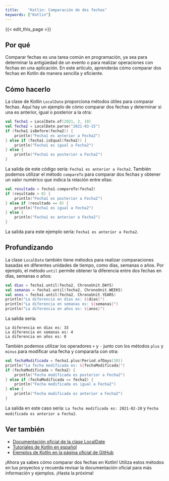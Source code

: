 ```yaml
---
title:    "Kotlin: Comparación de dos fechas"
keywords: ["Kotlin"]
---
```


{{< edit_this_page >}}

## Por qué 
Comparar fechas es una tarea común en programación, ya sea para determinar la antigüedad de un evento o para realizar operaciones con fechas en una aplicación. En este artículo, aprenderás cómo comparar dos fechas en Kotlin de manera sencilla y eficiente.

## Cómo hacerlo 
La clase de Kotlin `LocalDate` proporciona métodos útiles para comparar fechas. Aquí hay un ejemplo de cómo comparar dos fechas y determinar si una es anterior, igual o posterior a la otra:

```Kotlin
val fecha1 = LocalDate.of(2021, 2, 10)
val fecha2 = LocalDate.parse("2021-03-15")
if (fecha1.isBefore(fecha2)) {
    println("Fecha1 es anterior a Fecha2")
} else if (fecha1.isEqual(fecha2)) {
    println("Fecha1 es igual a Fecha2")
} else {
    println("Fecha1 es posterior a Fecha2")
}
```

La salida de este código sería: `Fecha1 es anterior a Fecha2`.
También podemos utilizar el método `compareTo` para comparar dos fechas y obtener un valor numérico que indica la relación entre ellas:

```Kotlin
val resultado = fecha1.compareTo(fecha2)
if (resultado > 0) {
    println("Fecha1 es posterior a Fecha2")
} else if (resultado == 0) {
    println("Fecha1 es igual a Fecha2")
} else {
    println("Fecha1 es anterior a Fecha2")
}
```

La salida para este ejemplo sería: `Fecha1 es anterior a Fecha2`.

## Profundizando
La clase `LocalDate` también tiene métodos para realizar comparaciones basadas en diferentes unidades de tiempo, como días, semanas o años. Por ejemplo, el método `until` permite obtener la diferencia entre dos fechas en días, semanas o años:

```Kotlin
val dias = fecha1.until(fecha2, ChronoUnit.DAYS)
val semanas = fecha1.until(fecha2, ChronoUnit.WEEKS)
val anos = fecha1.until(fecha2, ChronoUnit.YEARS)
println("La diferencia en días es: ${dias}")
println("La diferencia en semanas es: ${semanas}")
println("La diferencia en años es: ${anos}")
```

La salida sería: 
```
La diferencia en días es: 33
La diferencia en semanas es: 4
La diferencia en años es: 0
```

También podemos utilizar los operadores `+` y `-` junto con los métodos `plus` y `minus` para modificar una fecha y compararla con otra:

```Kotlin
val fechaModificada = fecha1.plus(Period.ofDays(10))
println("La fecha modificada es: ${fechaModificada}")
if (fechaModificada > fecha2) {
    println("Fecha modificada es posterior a Fecha2")
} else if (fechaModificada == fecha2) {
    println("Fecha modificada es igual a Fecha2")
} else {
    println("Fecha modificada es anterior a Fecha2")
}
```

La salida en este caso sería: `La fecha modificada es: 2021-02-20` y `Fecha modificada es anterior a Fecha2`.

## Ver también
- [Documentación oficial de la clase LocalDate](https://kotlinlang.org/api/latest/jvm/stdlib/kotlin.time/-local-date/)
- [Tutoriales de Kotlin en español](https://kotlinlang.org/es/docs/tutorials/)
- [Ejemplos de Kotlin en la página oficial de GitHub](https://github.com/JetBrains/kotlin-examples)

¡Ahora ya sabes cómo comparar dos fechas en Kotlin! Utiliza estos métodos en tus proyectos y recuerda revisar la documentación oficial para más información y ejemplos. ¡Hasta la próxima!